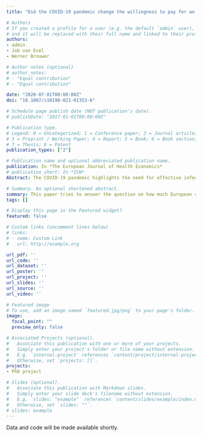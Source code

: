 ```yaml
---
title: "Did the COVID-19 pandemic change the willingness to pay for an early warning system for infectious diseases in Europe?"

# Authors
# If you created a profile for a user (e.g. the default `admin` user), write the username (folder name) here 
# and it will be replaced with their full name and linked to their profile.
authors:
- admin
- Job van Exel
- Werner Brouwer

# Author notes (optional)
# author_notes:
# - "Equal contribution"
# - "Equal contribution"

date: "2020-07-01T00:00:00Z"
doi: "10.1007/s10198-021-01353-6"

# Schedule page publish date (NOT publication's date).
# publishDate: "2017-01-01T00:00:00Z"

# Publication type.
# Legend: 0 = Uncategorized; 1 = Conference paper; 2 = Journal article;
# 3 = Preprint / Working Paper; 4 = Report; 5 = Book; 6 = Book section;
# 7 = Thesis; 8 = Patent
publication_types: ["2"]

# Publication name and optional abbreviated publication name.
publication: In *The European Journal of Health Economics*
# publication_short: In *ICW*
Abstract: The COVID-19 pandemic highlights the need for effective infectious disease outbreak prevention. This could entail installing an integrated, international early warning system, aiming to contain and mitigate infectious diseases outbreaks. The amount of resources governments should spend on such preventive measures can be informed by the value citizens attach to such a system. This was already recognized in 2018, when a contingent valuation willingness to pay (WTP) experiment was fielded, eliciting the WTP for such a system in six European countries. We replicated that experiment in the spring of 2020 to test whether and how WTP had changed during an actual pandemic (COVID-19), taking into account differences in infection rates and stringency of measures by government between countries. Overall, we found significant increases in WTP between the two time points, with mean WTP for an early warning system increasing by about 50% (median 30%), from around €20 to €30 per month. However, there were marked differences between countries and subpopulations, and changes were only partially explained by COVID-19 burden. We discuss possible explanations for and implication of our findings.

# Summary. An optional shortened abstract.
summary: This paper tries to answer the question on how much European citizens would be willing to pay for an early warning system for infectious diseases and how this changed with the COVID-19 pandemic.
tags: []

# Display this page in the Featured widget?
featured: false

# Custom links (uncomment lines below)
# links:
# - name: Custom Link
#   url: http://example.org

url_pdf: ''
url_code: ''
url_dataset: ''
url_poster: ''
url_project: ''
url_slides: ''
url_source: ''
url_video: ''

# Featured image
# To use, add an image named `featured.jpg/png` to your page's folder. 
image:
  focal_point: ""
  preview_only: false

# Associated Projects (optional).
#   Associate this publication with one or more of your projects.
#   Simply enter your project's folder or file name without extension.
#   E.g. `internal-project` references `content/project/internal-project/index.md`.
#   Otherwise, set `projects: []`.
projects:
- PhD project

# Slides (optional).
#   Associate this publication with Markdown slides.
#   Simply enter your slide deck's filename without extension.
#   E.g. `slides: "example"` references `content/slides/example/index.md`.
#   Otherwise, set `slides: ""`.
# slides: example
---
```


Data and code will be made available shortly.
